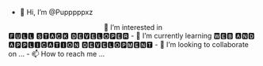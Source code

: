 - 👋 Hi, I’m @Pupppppxz
<center>👀 I’m interested in</center>
🅵🆄🅻🅻 🆂🆃🅰🅲🅺 🅳🅴🆅🅴🅻🅾🅿🅴🆁
- 🌱 I’m currently learning 
🆆🅴🅱 🅰🅽🅳 🅰🅿🅿🅻🅸🅲🅰🆃🅸🅾🅽 🅳🅴🆅🅴🅻🅾🅿🅼🅴🅽🆃
- 💞️ I’m looking to collaborate on ...
- 📫 How to reach me ...

<!---
Pupppppxz/Pupppppxz is a ✨ special ✨ repository because its `README.md` (this file) appears on your GitHub profile.
You can click the Preview link to take a look at your changes.
--->
